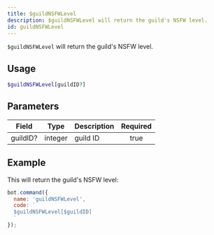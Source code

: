 ```yaml
---
title: $guildNSFWLevel 
description: $guildNSFWLevel will return the guild's NSFW level.
id: guildNSFWLevel
---
```


`$guildNSFWLevel` will return the guild's NSFW level.

## Usage

```php
$guildNSFWLevel[guildID?]
```

## Parameters 


| Field    | Type    | Description | Required |
| -------- | ------- | ----------- |:--------:|
| guildID? | integer | guild ID    |    true   |


## Example

This will return the guild's NSFW level:

```javascript
bot.command({
  name: 'guildNSFWLevel',
  code: `
  $guildNSFWLevel[$guildID]
  `
});
```
